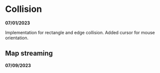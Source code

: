 # Collision
**07/01/2023**

Implementation for rectangle and edge collision. Added cursor for mouse orientation.

## Map streaming
**07/09/2023**